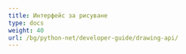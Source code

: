 ```yaml
---
title: Интерфейс за рисуване
type: docs
weight: 40
url: /bg/python-net/developer-guide/drawing-api/
---
```

